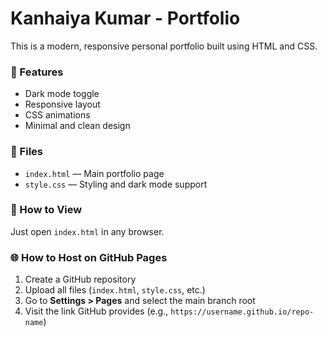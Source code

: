 # Kanhaiya Kumar - Portfolio

This is a modern, responsive personal portfolio built using HTML and CSS.

### 🌟 Features
- Dark mode toggle
- Responsive layout
- CSS animations
- Minimal and clean design

### 📁 Files
- `index.html` — Main portfolio page
- `style.css` — Styling and dark mode support

### 🚀 How to View
Just open `index.html` in any browser.

### 🌐 How to Host on GitHub Pages
1. Create a GitHub repository
2. Upload all files (`index.html`, `style.css`, etc.)
3. Go to **Settings > Pages** and select the main branch root
4. Visit the link GitHub provides (e.g., `https://username.github.io/repo-name`)

